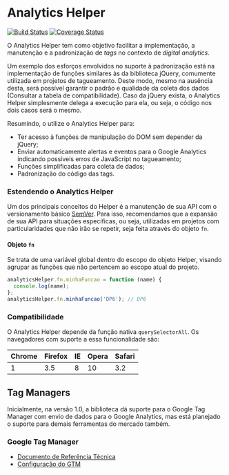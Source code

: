 # Analytics Helper

[![Build Status](https://travis-ci.org/joaquimsn/analytics-helper.svg?branch=master)](https://travis-ci.org/joaquimsn/analytics-helper) [![Coverage Status](https://coveralls.io/repos/github/joaquimsn/analytics-helper/badge.svg?branch=master)](https://coveralls.io/github/joaquimsn/analytics-helper?branch=master)

O Analytics Helper tem como objetivo facilitar a implementação, a manutenção e a padronização de *tags* no contexto de *digital analytics*.

Um exemplo dos esforços envolvidos no suporte à padronização está na implementação de funções similares às da biblioteca jQuery, comumente utilizada em projetos de tagueamento. Deste modo, mesmo na ausência desta, será possível garantir o padrão e qualidade da coleta dos dados (Consultar a tabela de compatibilidade). Caso da jQuery exista, o Analytics Helper simplesmente delega a execução para ela, ou seja, o código nos dois casos será o mesmo.

Resumindo, o utilize o Analytics Helper para:
* Ter acesso à funções de manipulação do DOM sem depender da jQuery;
* Enviar automaticamente alertas e eventos para o Google Analytics indicando possíveis erros de JavaScript no tagueamento;
* Funções simplificadas para coleta de dados;
* Padronização do código das tags.

### Estendendo o Analytics Helper
Um dos principais conceitos do Helper é a manutenção de sua API com o versionamento básico [SemVer](https://semver.org/). Para isso, recomendamos que a expansão de sua API para situações específicas, ou seja, utilizadas em projetos com particularidades que não irão se repetir, seja feita através do objeto `fn`.

#### Objeto `fn`
Se trata de uma variável global dentro do escopo do objeto Helper, visando agrupar as funções que não pertencem ao escopo atual do projeto.
```javascript
analyticsHelper.fn.minhaFuncao = function (name) {
  console.log(name);
};
analyticsHelper.fn.minhaFuncao('DP6'); // DP6
```
### Compatibilidade

O Analytics Helper depende da função nativa `querySelectorAll`. Os navegadores com suporte a essa funcionalidade são:

| Chrome | Firefox | IE | Opera | Safari |
|--------|---------|----|-------|--------|
|      1 |     3.5 |  8 |    10 |    3.2 |


## Tag Managers

Inicialmente, na versão 1.0, a biblioteca dá suporte para o Google Tag Manager com envio de dados para o Google Analytics, mas está planejado o suporte para demais ferramentas do mercado também.

### Google Tag Manager
 * [Documento de Referência Técnica](https://github.com/DP6/analytics-helper/blob/master/README-GTM-REFERENCE.md) 
 * [Configuração do GTM](https://github.com/DP6/analytics-helper/blob/master/README-GTM-CONFIG.md)

